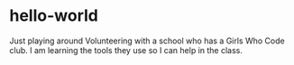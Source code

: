 # hello-world
Just playing around
Volunteering with a school who has a Girls Who Code club.  I am learning the tools they use so I can help in the class.
